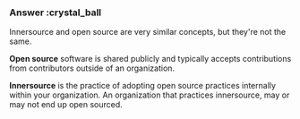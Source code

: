 ### Answer :crystal_ball

Innersource and open source are very similar concepts, but they're not the same.

**Open source** software is shared publicly and typically accepts contributions from contributors outside of an organization.

**Innersource** is the practice of adopting open source practices internally within your organization. An organization that practices innersource, may or may not end up open sourced.